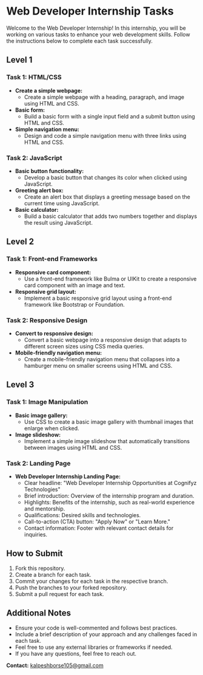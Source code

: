 # Web Developer Internship Tasks

Welcome to the Web Developer Internship! In this internship, you will be working on various tasks to enhance your web development skills. Follow the instructions below to complete each task successfully.

## Level 1

### Task 1: HTML/CSS

- **Create a simple webpage:**
  - Create a simple webpage with a heading, paragraph, and image using HTML and CSS.
- **Basic form:**
  - Build a basic form with a single input field and a submit button using HTML and CSS.
- **Simple navigation menu:**
  - Design and code a simple navigation menu with three links using HTML and CSS.

### Task 2: JavaScript

- **Basic button functionality:**
  - Develop a basic button that changes its color when clicked using JavaScript.
- **Greeting alert box:**
  - Create an alert box that displays a greeting message based on the current time using JavaScript.
- **Basic calculator:**
  - Build a basic calculator that adds two numbers together and displays the result using JavaScript.

## Level 2

### Task 1: Front-end Frameworks

- **Responsive card component:**
  - Use a front-end framework like Bulma or UIKit to create a responsive card component with an image and text.
- **Responsive grid layout:**
  - Implement a basic responsive grid layout using a front-end framework like Bootstrap or Foundation.

### Task 2: Responsive Design

- **Convert to responsive design:**
  - Convert a basic webpage into a responsive design that adapts to different screen sizes using CSS media queries.
- **Mobile-friendly navigation menu:**
  - Create a mobile-friendly navigation menu that collapses into a hamburger menu on smaller screens using HTML and CSS.

## Level 3

### Task 1: Image Manipulation

- **Basic image gallery:**
  - Use CSS to create a basic image gallery with thumbnail images that enlarge when clicked.
- **Image slideshow:**
  - Implement a simple image slideshow that automatically transitions between images using HTML and CSS.

### Task 2: Landing Page

- **Web Developer Internship Landing Page:**
  - Clear headline: "Web Developer Internship Opportunities at Cognifyz Technologies"
  - Brief introduction: Overview of the internship program and duration.
  - Highlights: Benefits of the internship, such as real-world experience and mentorship.
  - Qualifications: Desired skills and technologies.
  - Call-to-action (CTA) button: "Apply Now" or "Learn More."
  - Contact information: Footer with relevant contact details for inquiries.

## How to Submit

1. Fork this repository.
2. Create a branch for each task.
3. Commit your changes for each task in the respective branch.
4. Push the branches to your forked repository.
5. Submit a pull request for each task.

## Additional Notes

- Ensure your code is well-commented and follows best practices.
- Include a brief description of your approach and any challenges faced in each task.
- Feel free to use any external libraries or frameworks if needed.
- If you have any questions, feel free to reach out.

**Contact:** kalpeshborse105@gmail.com
